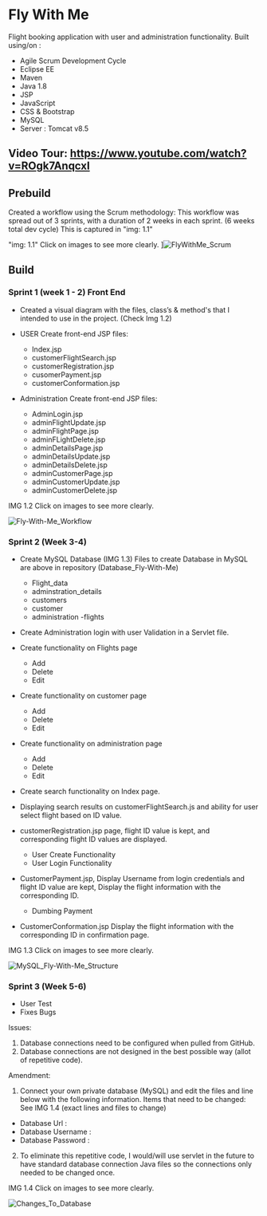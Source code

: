 # Fly With Me
Flight booking application with user and administration functionality. Built using/on :
- Agile Scrum Development Cycle
- Eclipse EE
-	Maven
-	Java 1.8
-	JSP
-	JavaScript
-	CSS & Bootstrap
-	MySQL
-	Server : Tomcat v8.5


## Video Tour:   https://www.youtube.com/watch?v=ROgk7AnqcxI


## Prebuild  
Created a workflow using the Scrum methodology: This workflow was spread out of 3 sprints, with a duration of 2 weeks in each sprint. (6 weeks total dev cycle)
This is captured in "img: 1.1"

"img: 1.1" Click on images to see more clearly. 
]![FlyWithMe_Scrum](https://user-images.githubusercontent.com/62908390/107108318-e14fa200-67eb-11eb-8502-4f73af6a2034.JPG)
## Build
### Sprint 1 (week 1 - 2) Front End
 - Created a visual diagram with the files, class’s & method's that I intended to use in the project. (Check Img 1.2)
 
 - 	USER Create front-end JSP files:
     - Index.jsp
     - customerFlightSearch.jsp
     - customerRegistration.jsp
     - cusomerPayment.jsp
     -	customerConformation.jsp
     
- 	Administration Create front-end JSP files:
    - AdminLogin.jsp
    -	adminFlightUpdate.jsp
    -	adminFlightPage.jsp
    -	adminFLightDelete.jsp
    -	adminDetailsPage.jsp
    -	adminDetailsUpdate.jsp
    -	adminDetailsDelete.jsp
    -	adminCustomerPage.jsp
    -	adminCustomerUpdate.jsp
    -	adminCustomerDelete.jsp




IMG 1.2 Click on images to see more clearly. 

![Fly-With-Me_Workflow](https://user-images.githubusercontent.com/62908390/107108324-e7de1980-67eb-11eb-8a56-e819c559427e.jpg)

### Sprint 2 (Week 3-4)
-	Create MySQL Database (IMG 1.3) Files to create Database in MySQL are above in repository (Database_Fly-With-Me)
    -	Flight_data
      -	adminstration_details
    -	customers
      -	customer
    -	administration
	    -flights
      
-	Create Administration login with user Validation in a Servlet file.

- Create functionality on Flights page
    - Add
    -	Delete
    -	Edit
-	Create functionality on customer page
    -	Add
    -	Delete
    -	Edit
-	Create functionality on administration page
    -	Add
    -	Delete
    -	Edit
- Create search functionality on Index page.

-	Displaying search results on customerFlightSearch.js and ability for user select flight based on ID value.

-	customerRegistration.jsp page, flight ID value is kept, and corresponding flight ID values are displayed.
    -	User Create Functionality
    -	User Login Functionality
    
-	CustomerPayment.jsp, Display Username from login credentials and flight ID value are kept, Display the flight information with the corresponding ID.
    -	Dumbing Payment
-	CustomerConformation.jsp Display the flight information with the corresponding ID in confirmation page.


IMG 1.3 Click on images to see more clearly. 

![MySQL_Fly-With-Me_Structure](https://user-images.githubusercontent.com/62908390/107108372-355a8680-67ec-11eb-93e4-299e93a3bce7.JPG)


### Sprint 3 (Week 5-6)
- User Test
- Fixes Bugs

Issues:
1.	Database connections need to be configured when pulled from GitHub.
2.	Database connections are not designed in the best possible way (allot of repetitive code).

Amendment:
1.	Connect your own private database (MySQL) and edit the files and line below with the following information.
Items that need to be changed: See IMG 1.4 (exact lines and files to change)
-	Database Url :
-	Database Username :
-	Database Password :
2.	To eliminate this repetitive code, I would/will use servlet in the future to have standard database connection Java files so the connections only needed to be changed once.

IMG 1.4 Click on images to see more clearly. 

![Changes_To_Database](https://user-images.githubusercontent.com/62908390/107108312-d72da380-67eb-11eb-99a3-e09c825d9118.JPG)



